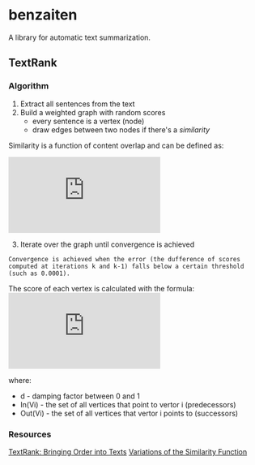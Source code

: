 # benzaiten

A library for automatic text summarization.

## TextRank

### Algorithm

1. Extract all sentences from the text
2. Build a weighted graph with random scores
	* every sentence is a vertex (node)
	* draw edges between two nodes if there's a *similarity*


Similarity is a function of content overlap and can be defined as:

![equation](http://www.sciweavers.org/tex2img.php?eq=Similarity%28S_%7Bi%7D%2C%20S_%7Bj%7D%29%20%3D%20%5Cfrac%7B%7C%20%7B%20w_%7Bk%7D%7C%20w_%7Bk%7D%20%5Cin%20S_%7Bi%7D%20%20%5Cwedge%20%20w_%7Bk%7D%20%5Cin%20S_%7Bj%7D%20%7D%7C%20%7D%7Blog%28%7CS_%7Bi%7D%7C%29%20%2B%20log%28%7CS_%7Bj%7D%7C%29%7D%20&bc=White&fc=Black&im=jpg&fs=12&ff=arev&edit=0)

3. Iterate over the graph until convergence is achieved

```
Convergence is achieved when the error (the dufference of scores computed at iterations k and k-1) falls below a certain threshold (such as 0.0001).
```

The score of each vertex is calculated with the formula:
![equation](http://www.sciweavers.org/tex2img.php?eq=Score%28V_%7Bi%7D%29%20%3D%20%281%20-%20d%29%20%2B%20d%20%2A%20%5Csum_%7B%20V_%7Bj%7D%20%20%5Cin%20In%28V_%7Bj%7D%29%20%7D%20%5Cfrac%7Bw_%7Bij%7D%7D%7B%20%5Csum_%7BV_%7Bk%7D%20%20%5Cin%20Out%28V_%7Bj%7D%29%7D%20w_%7Bjk%7D%7D%20%2A%20Score%28V_%7Bj%7D%29&bc=White&fc=Black&im=jpg&fs=12&ff=arev&edit=0)

where:
- d - damping factor between 0 and 1
- In(Vi) - the set of all vertices that point to vertor i (predecessors)
- Out(Vi) - the set of all vertices that vertor i points to (successors)

### Resources

[TextRank: Bringing Order into Texts](https://web.eecs.umich.edu/~mihalcea/papers/mihalcea.emnlp04.pdf)
[Variations of the Similarity Function](https://arxiv.org/pdf/1602.03606.pdf)

